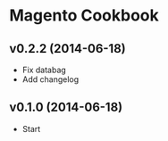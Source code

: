 Magento Cookbook
===============

v0.2.2 (2014-06-18)
-------------------
- Fix databag
- Add changelog


v0.1.0 (2014-06-18)
-------------------
- Start

